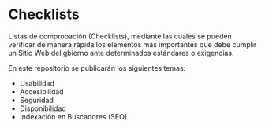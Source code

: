 Checklists
==========

Listas de comprobación (Checklists), mediante las cuales se pueden verificar de manera rápida los elementos más importantes que debe cumplir un Sitio Web del gbierno ante determinados estándares o exigencias.

En este repositorio se publicarán los siguientes temas:

* Usabilidad
* Accesibilidad
* Seguridad
* Disponibilidad
* Indexación en Buscadores (SEO)
